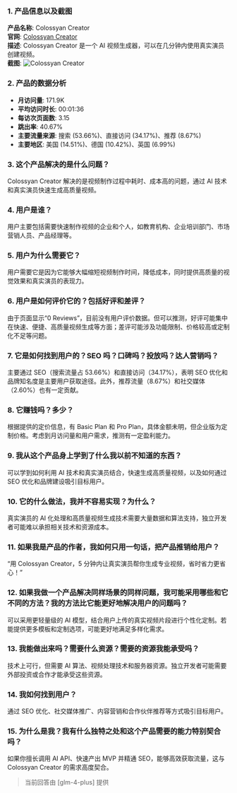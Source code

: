 ### 1. 产品信息以及截图

**产品名称**: Colossyan Creator  
**官网**: [Colossyan Creator](https://www.colossyan.com)  
**描述**: Colossyan Creator 是一个 AI 视频生成器，可以在几分钟内使用真实演员创建视频。  
**截图**: ![Colossyan Creator](https://cdn-images.toolify.ai/image/e6481a7900cb9bf67d69401a4ab87db1.jpeg)

### 2. 产品的数据分析

- **月访问量**: 171.9K
- **平均访问时长**: 00:01:36
- **每访次页面数**: 3.15
- **跳出率**: 40.67%
- **主要流量来源**: 搜索 (53.66%)、直接访问 (34.17%)、推荐 (8.67%)
- **主要地区**: 美国 (14.51%)、德国 (10.42%)、英国 (6.99%)

### 3. 这个产品解决的是什么问题？

Colossyan Creator 解决的是视频制作过程中耗时、成本高的问题，通过 AI 技术和真实演员快速生成高质量视频。

### 4. 用户是谁？

用户主要包括需要快速制作视频的企业和个人，如教育机构、企业培训部门、市场营销人员、产品经理等。

### 5. 用户为什么需要它？

用户需要它是因为它能够大幅缩短视频制作时间，降低成本，同时提供高质量的视觉效果和真实演员的表现力。

### 6. 用户是如何评价它的？包括好评和差评？

由于页面显示“0 Reviews”，目前没有用户评价数据。但可以推测，好评可能集中在快速、便捷、高质量视频生成等方面；差评可能涉及功能限制、价格较高或定制化不足等问题。

### 7. 它是如何找到用户的？SEO 吗？口碑吗？投放吗？达人营销吗？

主要通过 SEO（搜索流量占 53.66%）和直接访问（34.17%），表明 SEO 优化和品牌知名度是主要用户获取途径。此外，推荐流量（8.67%）和社交媒体（2.60%）也有一定贡献。

### 8. 它赚钱吗？多少？

根据提供的定价信息，有 Basic Plan 和 Pro Plan，具体金额未明，但企业版为定制价格。考虑到月访问量和用户需求，推测有一定盈利能力。

### 9. 我从这个产品身上学到了什么我以前不知道的东西？

可以学到如何利用 AI 技术和真实演员结合，快速生成高质量视频，以及如何通过 SEO 优化和品牌建设吸引目标用户。

### 10. 它的什么做法，我并不容易实现？为什么？

真实演员的 AI 化处理和高质量视频生成技术需要大量数据和算法支持，独立开发者可能难以承担相关技术和资源成本。

### 11. 如果我是产品的作者，我如何只用一句话，把产品推销给用户？

“用 Colossyan Creator，5 分钟内让真实演员帮你生成专业视频，省时省力更省心！”

### 12. 如果我做一个产品解决同样场景的同样问题，我可能采用哪些和它不同的方法？我的方法比它能更好地解决用户的问题吗？

可以采用更轻量级的 AI 模型，结合用户上传的真实视频片段进行个性化定制。若能提供更多模板和定制选项，可能更好地满足多样化需求。

### 13. 我能做出来吗？需要什么资源？需要的资源我能承受吗？

技术上可行，但需要 AI 算法、视频处理技术和服务器资源。独立开发者可能需要外部投资或合作才能承受这些资源。

### 14. 我如何找到用户？

通过 SEO 优化、社交媒体推广、内容营销和合作伙伴推荐等方式吸引目标用户。

### 15. 为什么是我？我有什么独特之处和这个产品需要的能力特别契合吗？

如果你擅长调用 AI API、快速产出 MVP 并精通 SEO，能够高效获取流量，这与 Colossyan Creator 的需求高度契合。

> 当前回答由 [glm-4-plus] 提供